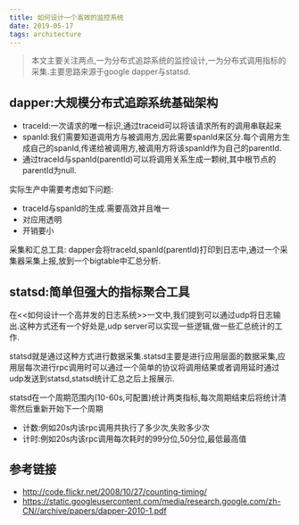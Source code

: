 ```yaml
---
title: 如何设计一个高效的监控系统
date: 2019-05-17
tags: architecture
---
```


>本文主要关注两点,一为分布式追踪系统的监控设计,一为分布式调用指标的采集.主要思路来源于google dapper与statsd.

## dapper:大规模分布式追踪系统基础架构
* traceId:一次请求的唯一标识,通过traceid可以将该请求所有的调用串联起来
* spanId:我们需要知道调用方与被调用方,因此需要spanId来区分.每个调用方生成自己的spanId,传递给被调用方,被调用方将该spanId作为自己的parentId.
* 通过traceId与spanId(parentId)可以将调用关系生成一颗树,其中根节点的parentId为null.

实际生产中需要考虑如下问题:
* traceId与spanId的生成.需要高效并且唯一
* 对应用透明
* 开销要小

采集和汇总工具:
dapper会将traceId,spanId(parentId)打印到日志中,通过一个采集器采集上报,放到一个bigtable中汇总分析.

## statsd:简单但强大的指标聚合工具

在<<如何设计一个高并发的日志系统>>一文中,我们提到可以通过udp将日志输出.这种方式还有一个好处是,udp server可以实现一些逻辑,做一些汇总统计的工作.

statsd就是通过这种方式进行数据采集.statsd主要是进行应用层面的数据采集,应用层每次进行rpc调用时可以通过一个简单的协议将调用结果或者调用延时通过udp发送到statsd,statsd统计汇总之后上报展示.

statsd在一个周期范围内(10-60s,可配置)统计两类指标,每次周期结束后将统计清零然后重新开始下一个周期

* 计数:例如20s内该rpc调用共执行了多少次,失败多少次
* 计时:例如20s内该rpc调用每次耗时的99分位,50分位,最低最高值


## 参考链接
* http://code.flickr.net/2008/10/27/counting-timing/
* https://static.googleusercontent.com/media/research.google.com/zh-CN//archive/papers/dapper-2010-1.pdf